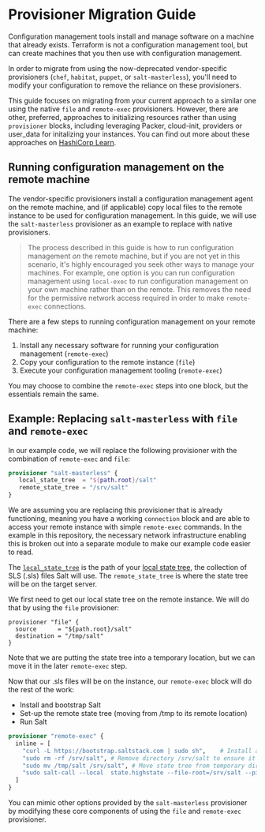 # Provisioner Migration Guide

Configuration management tools install and manage software on a machine that already exists. Terraform is
not a configuration management tool, but can create machines that you then use with configuration
management.

In order to migrate from using the now-deprecated vendor-specific provisioners (`chef`, `habitat`, `puppet`, or `salt-masterless`), you'll need to modify your configuration to remove the reliance on these provisioners.

This guide focuses on migrating from your current approach to a similar one using the native `file` and 
`remote-exec` provisioners. However, there are other, preferred, approaches to initializing resources rather than using `provisioner` blocks, including leveraging Packer, cloud-init, providers or user_data for initalizing your instances. You can find out more about these approaches on [HashiCorp Learn](https://learn.hashicorp.com/terraform).

## Running configuration management on the remote machine

The vendor-specific provisioners install a configuration management agent on the remote machine,
and (if applicable) copy local files to the remote instance to be used for configuration management.
In this guide, we will use the `salt-masterless` provisioner as an example to replace with native
provisioners.

> The process described in this guide is how to run configuration management _on_ the remote machine, but if you are not yet in this scenario, it's highly encouraged you seek other ways to manage your machines. For example, one option is you can run configuration management using `local-exec` to run configuration management on your own machine rather than on the remote. This removes the need for the permissive network access required in order to make `remote-exec` connections.

There are a few steps to running configuration management on your remote machine:

1. Install any necessary software for running your configuration management (`remote-exec`)
1. Copy your configuration to the remote instance (`file`)
1. Execute your configuration management tooling (`remote-exec`)

You may choose to combine the `remote-exec` steps into one block, but the essentials remain the same.


## Example: Replacing `salt-masterless` with `file` and `remote-exec`

In our example code, we will replace the following provisioner with the combination of `remote-exec` and `file`:

```terraform
provisioner "salt-masterless" {
   local_state_tree  = "${path.root}/salt"
   remote_state_tree = "/srv/salt"
}
```

We are assuming you are replacing this provisioner that is already functioning, meaning you have a working `connection` block and are able to access your remote instance with simple `remote-exec` commands. In the example in this repository, the necessary network infrastructure enabling this is broken out into a separate module to make our example code easier to read.

The [`local_state_tree`](https://www.terraform.io/docs/provisioners/salt-masterless.html#local_state_tree) is the path of your [local state tree](https://docs.saltstack.com/en/latest/ref/states/highstate.html#the-salt-state-tree), the collection of SLS (.sls) files Salt will use. The `remote_state_tree` is where the state tree will be on the target server.

We first need to get our local state tree on the remote instance. We will do that by using the `file` provisioner:

```
provisioner "file" {
  source      = "${path.root}/salt"
  destination = "/tmp/salt"
}
```

Note that we are putting the state tree into a temporary location, but we can move it in the later `remote-exec` step.

Now that our .sls files will be on the instance, our `remote-exec` block will do the rest of the work:

- Install and bootstrap Salt
- Set-up the remote state tree (moving from /tmp to its remote location)
- Run Salt

```terraform
provisioner "remote-exec" {
  inline = [
    "curl -L https://bootstrap.saltstack.com | sudo sh",    # Install and bootstrap salt
    "sudo rm -rf /srv/salt", # Remove directory /srv/salt to ensure it is clear
    "sudo mv /tmp/salt /srv/salt", # Move state tree from temporary directory to /srv/salt
    "sudo salt-call --local  state.highstate --file-root=/srv/salt --pillar-root=/srv/pillar --retcode-passthrough -l info"     # Run salt-call
  ]
}
```

You can mimic other options provided by the `salt-masterless` provisioner by modifying these core components of using the `file` and `remote-exec` provisioner.